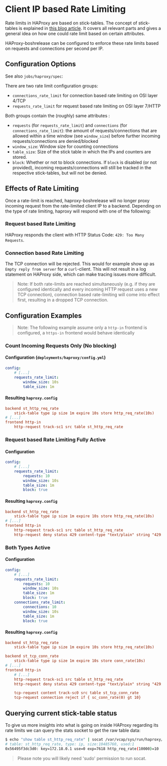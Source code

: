
# Client IP based Rate Limiting
Rate limits in HAProxy are based on stick-tables. The concept of stick-tables is explained in [this blog article](https://www.haproxy.com/blog/introduction-to-haproxy-stick-tables/). It covers all relevant parts and gives a general idea on how one could rate limit based on certain attributes.

HAProxy-boshrelease can be configured to enforce these rate limits based on requests and connections per second per IP.

## Configuration Options
See also `jobs/haproxy/spec`:

There are two rate limit configuration groups:
- `connections_rate_limit` for connection based rate limiting on OSI layer 4/TCP
- `requests_rate_limit` for request based rate limiting on OSI layer 7/HTTP

Both groups contain the (roughly) same attributes :
- `requests` (for `requests_rate_limit`) and `connections` (for `connections_rate_limit`): the amount of requests/connections that are allowed within a time window (see `window_size`) before further incoming requests/connections are denied/blocked
- `window_size`: Window size for counting connections
- `table_size`: Size of the stick table in which the IPs and counters are stored.
- `block`: Whether or not to block connections. If `block` is disabled (or not provided), incoming requests/connections will still be tracked in the respective stick-tables, but will not be denied.

## Effects of Rate Limiting
Once a rate-limit is reached, haproxy-boshrelease will no longer proxy incoming request from the rate-limited client IP to a backend. Depending on the type of rate limiting, haproxy will respond with one of the following:

### Request based Rate Limiting
HAProxy responds the client with HTTP Status Code: `429: Too Many Requests`.

### Connection based Rate Limiting
The TCP connection will be rejected. This would for example show up as `Empty reply from server` for a `curl`-client.
This will not result in a log statement on HAProxy side, which can make tracing issues more difficult.

> Note:
> If both rate-limits are reached simultaneously (e.g. if they are configured identically and every incoming HTTP request uses a new TCP connection), connection based rate-limiting will come into effect first, resulting in a dropped TCP connection.


## Configuration Examples
> Note:
> The following example assume only a `http-in` frontend is configured, a `https-in` frontend would behave identically

### Count Incoming Requests Only (No blocking)
#### Configuration (`deployments/haproxy/config.yml`)
```yml
config:
    # [...]
    requests_rate_limit:
        window_size: 10s
        table_size: 1m
```

#### Resulting `haproxy.config`
```ini
backend st_http_req_rate
    stick-table type ip size 1m expire 10s store http_req_rate(10s)
# [...]
frontend http-in
    http-request track-sc1 src table st_http_req_rate
```


### Request based Rate Limiting Fully Active
#### Configuration
```yml
config:
    # [...]
    requests_rate_limit:
        requests: 10
        window_size: 10s
        table_size: 1m
        block: true
```
#### Resulting `haproxy.config`
```ini
backend st_http_req_rate
    stick-table type ip size 1m expire 10s store http_req_rate(10s)
# [...]
frontend http-in
    http-request track-sc1 src table st_http_req_rate
    http-request deny status 429 content-type "text/plain" string "429: Too Many Requests" if { sc_http_req_rate(1) gt <%= p("ha_proxy.requests_rate_limit.requests") %> }
```


### Both Types Active
#### Configuration
```yml
config:
    # [...]
    requests_rate_limit:
        requests: 10
        window_size: 10s
        table_size: 1m
        block: true
    connections_rate_limit:
        connections: 10
        window_size: 10s
        table_size: 1m
        block: true
```
#### Resulting `haproxy.config`
```ini
backend st_http_req_rate
    stick-table type ip size 1m expire 10s store http_req_rate(10s)

backend st_tcp_conn_rate
    stick-table type ip size 1m expire 10s store conn_rate(10s)
# [...]
frontend http-in
    # [...]
    http-request track-sc1 src table st_http_req_rate
    http-request deny status 429 content-type "text/plain" string "429: Too Many Requests" if { sc_http_req_rate(1) gt 10 }

    tcp-request content track-sc0 src table st_tcp_conn_rate
    tcp-request connection reject if { sc_conn_rate(0) gt 10}
```

## Querying current stick-table status
To give us more insights into what is going on inside HAProxy regarding its rate limits we can query the stats socket to get the raw table data:

```bash
$ echo "show table st_http_req_rate" | socat /var/vcap/sys/run/haproxy/stats.sock -
# table: st_http_req_rate, type: ip, size:10485760, used:1
0x56495f3dc3d0: key=172.18.0.1 use=0 exp=7618 http_req_rate(10000)=10
```

> Please note you will likely need 'sudo' permission to run socat.